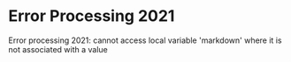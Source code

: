 # Error Processing 2021

Error processing 2021: cannot access local variable 'markdown' where it is not associated with a value

